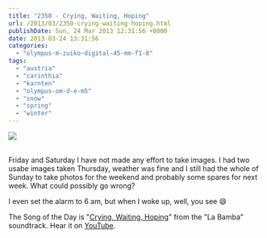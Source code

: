 ```yaml
---
title: "2350 - Crying, Waiting, Hoping"
url: /2013/03/2350-crying-waiting-hoping.html
publishDate: Sun, 24 Mar 2013 12:31:56 +0000
date: 2013-03-24 13:31:56
categories: 
  - "olympus-m-zuiko-digital-45-mm-f1-8"
tags: 
  - "austria"
  - "carinthia"
  - "karnten"
  - "olympus-om-d-e-m5"
  - "snow"
  - "spring"
  - "winter"
---
```

<div class="container">
<div class="center"><a target="_blank" href="https://d25zfm9zpd7gm5.cloudfront.net/1200x1200/2013/20130324_102929-Edit_lr.jpg"><img src="https://d25zfm9zpd7gm5.cloudfront.net/0600x0600/2013/20130324_102929-Edit_lr.jpg" /></a></div>
</div>
<br />

Friday and Saturday I have not made any effort to take images. I had two usabe images taken Thursday, weather was fine and I still had the whole of Sunday to take photos for the weekend and probably some spares for next week. What could possibly go wrong? 

 I even set the alarm to 6 am, but when I woke up, well, you see 😄

The Song of the Day is "<a href="http://www.lyricsmode.com/lyrics/b/buddy_holly/crying_waiting_hoping.html" target="_blank">Crying, Waiting, Hoping</a>" from the "La Bamba" soundtrack. Hear it on <a href="http://www.youtube.com/watch?v=hyjc8-GGJhE" target="_blank">YouTube</a>.
